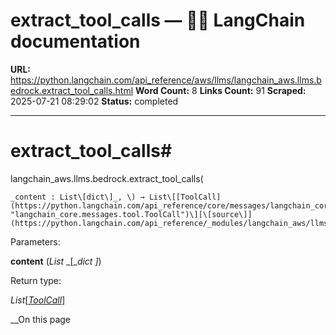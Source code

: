 # extract_tool_calls — 🦜🔗 LangChain  documentation

**URL:** https://python.langchain.com/api_reference/aws/llms/langchain_aws.llms.bedrock.extract_tool_calls.html
**Word Count:** 8
**Links Count:** 91
**Scraped:** 2025-07-21 08:29:02
**Status:** completed

---

# extract\_tool\_calls\#

langchain\_aws.llms.bedrock.extract\_tool\_calls\(

    _content : List\[dict\]_, \) → List\[[ToolCall](https://python.langchain.com/api_reference/core/messages/langchain_core.messages.tool.ToolCall.html#langchain_core.messages.tool.ToolCall "langchain_core.messages.tool.ToolCall")\][\[source\]](https://python.langchain.com/api_reference/_modules/langchain_aws/llms/bedrock.html#extract_tool_calls)\#     

Parameters:     

**content** \(_List_ _\[__dict_ _\]_\)

Return type:     

_List_\[[_ToolCall_](https://python.langchain.com/api_reference/core/messages/langchain_core.messages.tool.ToolCall.html#langchain_core.messages.tool.ToolCall "langchain_core.messages.tool.ToolCall")\]

__On this page